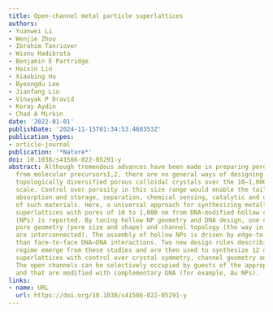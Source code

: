 ```yaml
---
title: Open-channel metal particle superlattices
authors:
- Yuanwei Li
- Wenjie Zhou
- Ibrahim Tanriover
- Wisnu Hadibrata
- Benjamin E Partridge
- Haixin Lin
- Xiaobing Hu
- Byeongdu Lee
- Jianfang Liu
- Vinayak P Dravid
- Koray Aydin
- Chad A Mirkin
date: '2022-01-01'
publishDate: '2024-11-15T01:34:53.468353Z'
publication_types:
- article-journal
publication: '*Nature*'
doi: 10.1038/s41586-022-05291-y
abstract: Although tremendous advances have been made in preparing porous crystals
  from molecular precursors1,2, there are no general ways of designing and making
  topologically diversified porous colloidal crystals over the 10–1,000 nm length
  scale. Control over porosity in this size range would enable the tailoring of molecular
  absorption and storage, separation, chemical sensing, catalytic and optical properties
  of such materials. Here, a universal approach for synthesizing metallic open-channel
  superlattices with pores of 10 to 1,000 nm from DNA-modified hollow colloidal nanoparticles
  (NPs) is reported. By tuning hollow NP geometry and DNA design, one can adjust crystal
  pore geometry (pore size and shape) and channel topology (the way in which pores
  are interconnected). The assembly of hollow NPs is driven by edge-to-edge rather
  than face-to-face DNA–DNA interactions. Two new design rules describing this assembly
  regime emerge from these studies and are then used to synthesize 12 open-channel
  superlattices with control over crystal symmetry, channel geometry and topology.
  The open channels can be selectively occupied by guests of the appropriate size
  and that are modified with complementary DNA (for example, Au NPs).
links:
- name: URL
  url: https://doi.org/10.1038/s41586-022-05291-y
---
```

